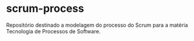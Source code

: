 # scrum-process
Repositório destinado a modelagem do processo do Scrum para a matéria Tecnologia de Processos de Software.
